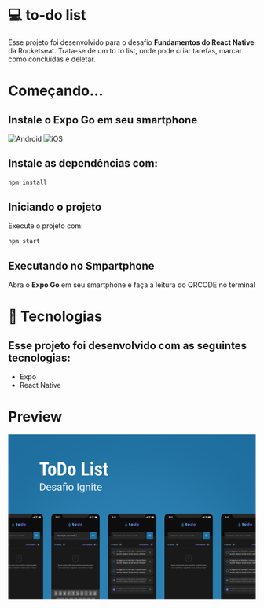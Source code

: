 # 💻 to-do list

Esse projeto foi desenvolvido para o desafio <strong>Fundamentos do React Native</strong> da Rocketseat. Trata-se de um to to list, onde pode criar tarefas, marcar como concluídas e deletar.

# Começando...

## Instale o Expo Go em seu smartphone

![Android](https://play.google.com/store/apps/details?id=host.exp.exponent&hl=pt_BR&gl=US)
![iOS](https://apps.apple.com/br/app/expo-go/id982107779)


## Instale as dependências com:

```bash
npm install
```

## Iniciando o projeto

Execute o projeto com:

```bash
npm start
```

## Executando no Smpartphone

Abra o <strong>Expo Go</strong> em seu smartphone e faça a leitura do QRCODE no terminal


# 🚀 Tecnologias

## Esse projeto foi desenvolvido com as seguintes tecnologias:

- Expo
- React Native


# Preview 

![Projeto todo-list](/src/assets/capa.png)